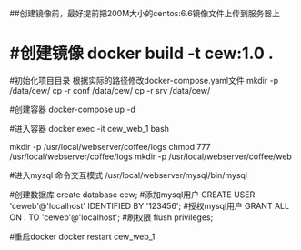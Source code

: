 ##创建镜像前，最好提前把200M大小的centos:6.6镜像文件上传到服务器上

#创建镜像
docker build -t cew:1.0 .
==========================================================
#初始化项目目录 根据实际的路径修改docker-compose.yaml文件
mkdir -p /data/cew/
cp -r conf /data/cew/
cp -r srv /data/cew/


#创建容器
docker-compose up -d 

#进入容器
docker exec -it cew_web_1 bash

mkdir -p /usr/local/webserver/coffee/logs
chmod 777 /usr/local/webserver/coffee/logs
mkdir -p /usr/local/webserver/coffee/web

#进入mysql 命令交互模式
/usr/local/webserver/mysql/bin/mysql

#创建数据库
create database cew;
#添加mysql用户
CREATE USER 'ceweb'@'localhost' IDENTIFIED BY '123456';
#授权mysql用户
GRANT ALL ON *.* TO 'ceweb'@'localhost';
#刷权限
flush privileges;

#重启docker
docker restart cew_web_1

